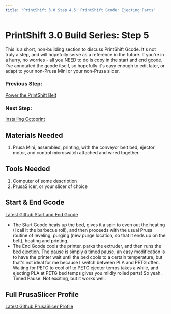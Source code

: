 ```yaml
---
title: "PrintShift 3.0 Step 4.5: PrintShift Gcode: Ejecting Parts"
---
```



# PrintShift 3.0 Build Series: Step 5

This is a short, non-building section to discuss PrintShift Gcode.  It's not truly a step, and will hopefully serve as a reference in the future.  If you're in a hurry, no worries - all you NEED to do is copy in the start and end gcode.  I've annotated the gcode itself, so hopefully it's easy enough to edit later, or adapt to your non-Prusa Mini or your non-Prusa slicer.

### Previous Step:
[Power the PrintShift Belt](/portfolio/PrintShift-3-0-Step-4-Power-the-PrintShift-Conveyor-Belt)
### Next Step:
[Installing Octoprint](/portfolio/PrintShift-3-0-Step-5-PrintShift-Gcode)

## Materials Needed
1. Prusa Mini, assembled, printing, with the conveyor belt bed, ejector motor, and control microswitch attached and wired together.


## Tools Needed
1. Computer of some description
2. PrusaSlicer, or your slicer of choice

## Start & End Gcode
[Latest Github Start and End Gcode](https://github.com/paenian/PrintShift/blob/main/prusa%20mini/PrusaSlicer%20Profile/start_and_end_gcode.txt)

 * The Start Gcode heats up the bed, gives it a spin to even out the heating (I call it the barbecue roll), and then proceeds with the usual Prusa routine of leveling, purging (new purge location, so that it ends up on the belt), heating and printing.
 * The End Gcode cools the printer, parks the extruder, and then runs the bed ejection.  The pause is simply a timed pause; an easy modification is to have the printer wait until the bed cools to a certain temperature, but that's not ideal for me because I switch between PLA and PETG often.  Waiting for PETG to cool off to PETG ejector temps takes a while, and ejecting PLA at PETG bed temps gives you mildly rolled parts!  So yeah.  Timed Pause.  Not exciting, but it works well.


## Full PrusaSlicer Profile
[Latest Github PrusaSlicer Profile](https://github.com/paenian/PrintShift/blob/main/prusa%20mini/PrusaSlicer%20Profile/PrusaSlicer_PrintShift_Config.ini)
